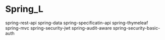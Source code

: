 # Spring_L

spring-rest-api
spring-data
spring-specificatin-api
spring-thymeleaf
spring-mvc
spring-security-jwt
spring-audit-aware
spring-security-basic-auth
